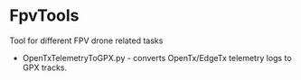 # FpvTools
Tool for different FPV drone related tasks

- OpenTxTelemetryToGPX.py - converts OpenTx/EdgeTx telemetry logs to GPX tracks.
